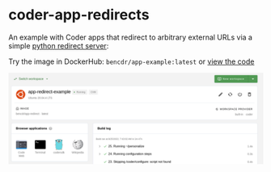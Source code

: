 # coder-app-redirects

An example with Coder apps that redirect to arbitrary external URLs via a simple [python redirect server](./.coder/img/coder/apps/redirect.py):

Try the image in DockerHub: `bencdr/app-example:latest` or [view the code](./coder/img)

![Screenshot of dashboard](./app-example.png)
